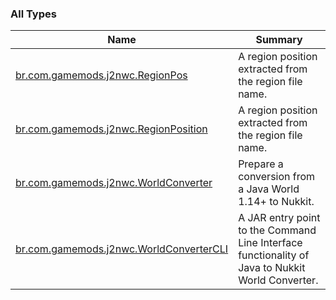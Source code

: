 

### All Types

| Name | Summary |
|---|---|
| [br.com.gamemods.j2nwc.RegionPos](../br.com.gamemods.j2nwc/-region-pos/index.md) | A region position extracted from the region file name. |
| [br.com.gamemods.j2nwc.RegionPosition](../br.com.gamemods.j2nwc/-region-position.md) | A region position extracted from the region file name. |
| [br.com.gamemods.j2nwc.WorldConverter](../br.com.gamemods.j2nwc/-world-converter/index.md) | Prepare a conversion from a Java World 1.14+ to Nukkit. |
| [br.com.gamemods.j2nwc.WorldConverterCLI](../br.com.gamemods.j2nwc/-world-converter-c-l-i/index.md) | A JAR entry point to the Command Line Interface functionality of Java to Nukkit World Converter. |
